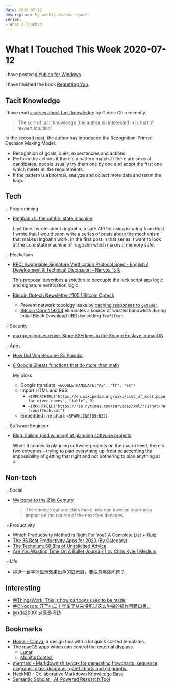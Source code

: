 ```yaml
---
date: 2020-07-12
description: My weekly review report.
series:
- What I Touched
---
```


# What I Touched This Week 2020-07-12

I have posted [♯ Yubico for Windows](ia-writer://open?path=/Locations/iCloud/§%20Blog/Posts/Posts%20-%202020/2007%20-%20Yubico%20for%20Windows/♯%20Yubico%20for%20Windows.md).

I have finished the book [Regretting You](https://www.goodreads.com/review/show/3149842860).

<!--more-->

## Tacit Knowledge

I have read [a series about tacit knowledge](https://commoncog.com/blog/the-tacit-knowledge-series/) by Cedric Chin recently.

> The sort of tacit knowledge [the author is] interested in is that of ‘expert intuition’.

In the second post, the author has introduced the Recognition-Primed Decision Making Model.

* Recognition of goals, cues, expectancies and actions.
* Perform the actions if there's a pattern match. If there are several candidates, people usually try them one by one and adopt the first one which meets all the requirements.
* If the pattern is abnormal, analyze and collect more data and rerun the loop.

## Tech

┌ Programming

* [Ringbahn II: the central state machine](https://without.boats/blog/ringbahn-ii/)

    Last time I wrote about ringbahn, a safe API for using io-uring from Rust. I wrote that I would soon write a series of posts about the mechanism that makes ringbahn work. In the first post in that series, I want to look at the core state machine of ringbahn which makes it memory safe.

┌ Blockchain

* [RFC: Swappable Signature Verification Protocol Spec - English / Development & Technical Discussion - Nervos Talk](https://talk.nervos.org/t/rfc-swappable-signature-verification-protocol-spec/4802)

    This proposal describes a solution to decouple the lock script app logic and signature verification logic.

* [Bitcoin Optech Newsletter #105 | Bitcoin Optech](https://bitcoinops.org/en/newsletters/2020/07/08/)

    * Prevent network topology leaks by [caching responses to `getaddr`](https://bitcoincore.reviews/18991).
    * [Bitcoin Core #19204](https://github.com/bitcoin/bitcoin/issues/19204) eliminates a source of wasted bandwidth during Initial Block Download (IBD) by setting `feefilter`.

┌ Security

* [maxgoedjen/secretive: Store SSH keys in the Secure Enclave in macOS](https://twitter.com/doitian/status/1280115029967241221)

┌ Apps

* [How Did Vim Become So Popular](https://pragmaticpineapple.com/how-did-vim-become-so-popular/)
* [6 Google Sheets functions that do more than math](https://zapier.com/blog/google-sheets-functions/)

    My picks

    * Google translate: `=GOOGLETRANSLATE("A2", "fr", "es")`
    * Import HTML and RSS:
      * `=IMPORTHTML("https://en.wikipedia.org/wiki/List_of_most_popular_given_names", "table", 3)`
      * `=IMPORTFEED("https://rss.nytimes.com/services/xml/rss/nyt/PersonalTech.xml")`
    * Embedded line chart: `=SPARKLINE(B3:B22)`

┌ Software Engineer

* [Blog: Failing (and winning) at planning software projects](https://simplabs.com/blog/2020/06/17/failing-and-winning-at-planning-software-projects/)

    When it comes to planning software projects on the macro level, there's two extremes – trying to plan everything up-front or accepting the impossibility of getting that right and not bothering to plan anything at all.


## Non-tech

┌ Social

* [Welcome to the 21st Century](https://www.oreilly.com/tim/21stcentury/)

    > The choices our societies make now can have an enormous impact on the course of the next few decades.

┌ Productivity

* [Which Productivity Method is Right For You? A Complete List + Quiz](https://todoist.com/productivity-methods)
* [The 35 Best Productivity Apps for 2020 (By Category)](https://doist.com/blog/best-productivity-apps/)
* [The Technium: 68 Bits of Unsolicited Advice](https://kk.org/thetechnium/68-bits-of-unsolicited-advice/)
* [Are You Wasting Time On A Bullet Journal? | by Chris Kyle | Medium](https://medium.com/@ChrisKyle/are-you-wasting-time-on-a-bullet-journal-a93b46c8e929)

┌ Life

* [挑选一台字体显示效果出色的显示器，要注意哪些问题？](https://sspai.com/post/61252)

## Interesting

* [@ThingsWork: This is how cartoons used to be made](https://twitter.com/doitian/status/1281680744062971904)
* [@CNqdsoa: 开了小二十年车了从来没见过这么牛逼的操作目瞪口呆…](https://twitter.com/doitian/status/1280889440261398531)
* [@xds2000: 这真是巧劲](https://twitter.com/doitian/status/1280467027212349440)

## Bookmarks

* [Home - Canva](https://www.canva.com), a design tool with a lot quick started templates.
* The macOS apps which can control the external displays.
  * [Lunar](https://lunar.fyi)
  * [MonitorControl: ](https://github.com/MonitorControl/MonitorControl)
* [mermaid - Markdownish syntax for generating flowcharts, sequence diagrams, class diagrams, gantt charts and git graphs.](https://mermaid-js.github.io/mermaid/)
* [HackMD - Collaborative Markdown Knowledge Base](https://hackmd.io)
* [Semantic Scholar | AI-Powered Research Tool](https://www.semanticscholar.org)
